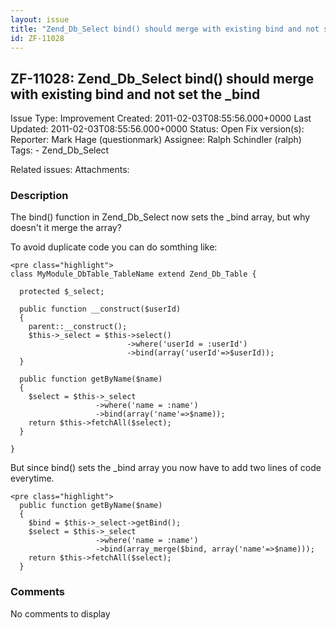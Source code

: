 ```yaml
---
layout: issue
title: "Zend_Db_Select bind() should merge with existing bind and not set the _bind"
id: ZF-11028
---
```


ZF-11028: Zend\_Db\_Select bind() should merge with existing bind and not set the \_bind
----------------------------------------------------------------------------------------

 Issue Type: Improvement Created: 2011-02-03T08:55:56.000+0000 Last Updated: 2011-02-03T08:55:56.000+0000 Status: Open Fix version(s): 
 Reporter:  Mark Hage (questionmark)  Assignee:  Ralph Schindler (ralph)  Tags: - Zend\_Db\_Select
 
 Related issues: 
 Attachments: 
### Description

The bind() function in Zend\_Db\_Select now sets the \_bind array, but why doesn't it merge the array?

To avoid duplicate code you can do somthing like:

 
    <pre class="highlight">
    class MyModule_DbTable_TableName extend Zend_Db_Table {
    
      protected $_select;
    
      public function __construct($userId) 
      {
        parent::__construct();
        $this->_select = $this->select()
                              ->where('userId = :userId')
                              ->bind(array('userId'=>$userId));
      }
    
      public function getByName($name) 
      {
        $select = $this->_select
                       ->where('name = :name')
                       ->bind(array('name'=>$name));
        return $this->fetchAll($select);
      }
    
    }
    


But since bind() sets the \_bind array you now have to add two lines of code everytime.

 
    <pre class="highlight">
      public function getByName($name) 
      {
        $bind = $this->_select->getBind();
        $select = $this->_select
                       ->where('name = :name')
                       ->bind(array_merge($bind, array('name'=>$name)));
        return $this->fetchAll($select);
      }


 

 

### Comments

No comments to display